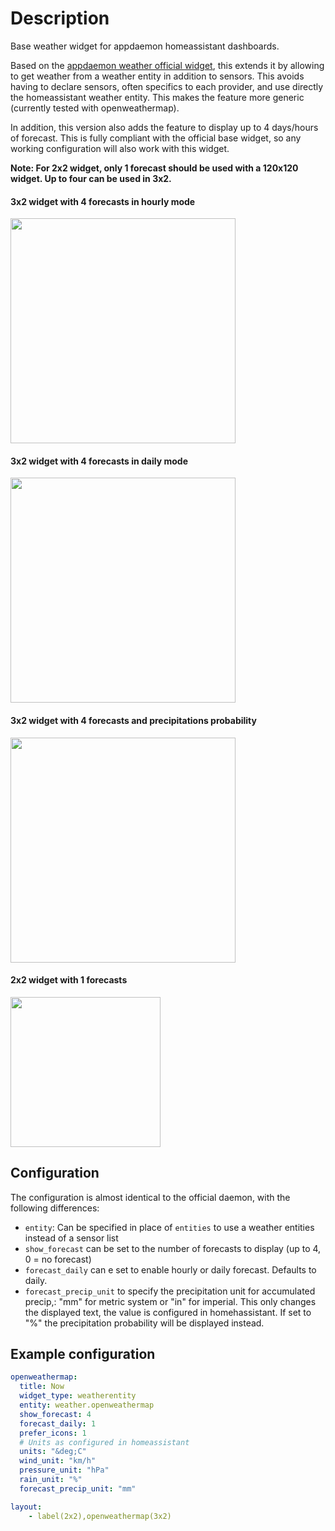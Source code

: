 # Description
Base weather widget for appdaemon homeassistant dashboards.

Based on the [appdaemon weather official widget](https://github.com/AppDaemon/appdaemon/blob/dev/appdaemon/widgets/baseweather/baseweather.js), this extends it by allowing to get weather from a weather entity in addition to sensors.
This avoids having to declare sensors, often specifics to each provider, and use directly the homeassistant weather entity. This makes the feature more generic (currently tested with openweathermap).

In addition, this version also adds the feature to display up to 4 days/hours of forecast.
This is fully compliant with the official base widget, so any working configuration will also work with this widget.

**Note: For 2x2 widget, only 1 forecast should be used with a 120x120 widget. Up to four can be used in 3x2.**

#### 3x2 widget with 4 forecasts in hourly mode
<img src="https://github.com/vche/appdaemon_weatherentity/blob/master/etc/3x2_hourly.png" width="360">

#### 3x2 widget with 4 forecasts in daily mode
<img src="https://github.com/vche/appdaemon_weatherentity/blob/master/etc/3x2_daily.png" width="360">

#### 3x2 widget with 4 forecasts and precipitations probability
<img src="https://github.com/vche/appdaemon_weatherentity/blob/master/etc/3x2_proba.png" width="360">

#### 2x2 widget with 1 forecasts
<img src="https://github.com/vche/appdaemon_weatherentity/blob/master/etc/2x2.png" width="240">

## Configuration

The configuration is almost identical to the official daemon, with the following differences:
- ```entity```: Can be specified in place of ```entities``` to use a weather entities instead of a sensor list
- ```show_forecast``` can be set to the number of forecasts to display (up to 4, 0 = no forecast)
- ```forecast_daily``` can e set to enable hourly or daily forecast. Defaults to daily.
- ```forecast_precip_unit``` to specify the precipitation unit for accumulated precip,: "mm" for metric system or "in" for imperial. This only changes the displayed text, the value is configured in homehassistant. If set to "%" the precipitation probability will be displayed instead.

## Example configuration

```yaml
openweathermap:
  title: Now
  widget_type: weatherentity
  entity: weather.openweathermap
  show_forecast: 4
  forecast_daily: 1
  prefer_icons: 1
  # Units as configured in homeassistant
  units: "&deg;C"
  wind_unit: "km/h"
  pressure_unit: "hPa"
  rain_unit: "%"
  forecast_precip_unit: "mm"

layout:
    - label(2x2),openweathermap(3x2)
```

